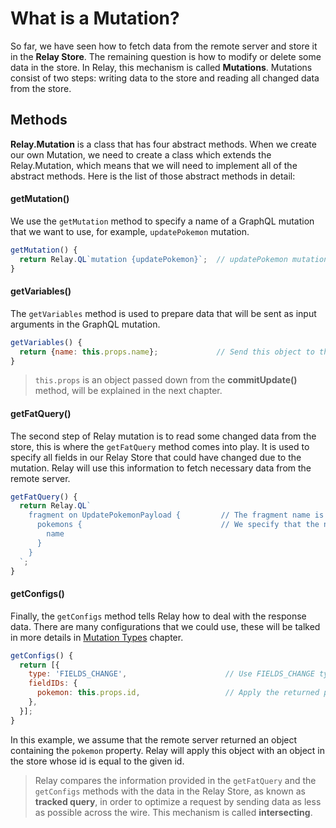 # What is a Mutation?

So far, we have seen how to fetch data from the remote server and store it in the **Relay Store**. The remaining question is how to modify or delete some data in the store. In Relay, this mechanism is called **Mutations**.  Mutations consist of two steps: writing data to the store and reading all changed data from the store.

## Methods

**Relay.Mutation** is a class that has four abstract methods. When we create our own Mutation, we need to create a class which extends the Relay.Mutation, which means that we will need to implement all of the abstract methods. Here is the list of those abstract methods in detail:

#### getMutation()

We use the `getMutation` method to specify a name of a GraphQL mutation that we want to use, for example, `updatePokemon` mutation.

```javascript
getMutation() {
  return Relay.QL`mutation {updatePokemon}`;  // updatePokemon mutation defined in our GraphQL server will be used
}
```

#### getVariables()

The `getVariables` method is used to prepare data that will be sent as input arguments in the GraphQL mutation.

```javascript
getVariables() {
  return {name: this.props.name};             // Send this object to the back-end
}
```

> `this.props` is an object passed down from the **commitUpdate()** method, will be explained in the next chapter.

#### getFatQuery()

The second step of Relay mutation is to read some changed data from the store, this is where the `getFatQuery` method comes into play. It is used to specify all fields in our Relay Store that could have changed due to the mutation. Relay will use this information to fetch necessary data from the remote server.

```javascript
getFatQuery() {
  return Relay.QL`
    fragment on UpdatePokemonPayload {         // The fragment name is the same as the mutation name + 'Payload'
      pokemons {                               // We specify that the name of Pokemons might change
        name
      }
    }
  `;
}
```

#### getConfigs()

Finally, the `getConfigs` method tells Relay how to deal with the response data. There are many configurations that we could use, these will be talked in more details in [Mutation Types](mutation-types.md) chapter.

```javascript
getConfigs() {
  return [{
    type: 'FIELDS_CHANGE',                      // Use FIELDS_CHANGE type, will be explained in the next chapter
    fieldIDs: {
      pokemon: this.props.id,                   // Apply the returned pokemon field with the given id
    },
  }];
}
```

In this example, we assume that the remote server returned an object containing the `pokemon` property. Relay will apply this object with an object in the store whose id is equal to the given id.

> Relay compares the information provided in the `getFatQuery` and the `getConfigs` methods with the data in the Relay Store, as known as **tracked query**, in order to optimize a request by sending data as less as possible across the wire. This mechanism is called **intersecting**.
